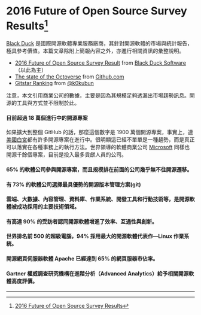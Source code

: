 # 2016 Future of Open Source Survey Results[^1]

[Black Duck](https://www.blackducksoftware.com/) 是國際開源軟體專業服務廠商，其針對開源軟體的市場與統計報告，極具參考價值。本篇文章除附上簡報內容之外，亦進行相關資訊的彙整說明。

* [2016 Future of Open Source Survey Result](https://www.slideshare.net/blackducksoftware/2016-future-of-open-source-survey-results) from [Black Duck Software](https://www.slideshare.net/blackducksoftware) （以此為主）
* [The state of the Octoverse](https://octoverse.github.com/) from [Github.com](https://github.com/)
* [Gitstar Ranking](https://gitstar-ranking.com/) from [@k0kubun](https://github.com/k0kubun)

注意，本文引用商業公司的數據，主要是因為其規模足夠透漏出市場趨勢訊息。開源的工具與方式並不限制於此。

#### 目前超過 18 萬個進行中的開源專案

如果擴大到整個 GitHub 的話，那麼這個數字是 1900 萬個開源專案，事實上，連[美國白宮](https://github.com/WhiteHouse)都有許多開源專案在進行中。很明顯這已經不單單是一種趨勢，而是真正可以落實在各種事務上的執行方法。世界領導的軟體商業公司 [Microsoft](https://github.com/Microsoft) 同樣也開源千餘個專案，目前是投入最多貢獻人員的公司。

#### 65% 的軟體公司參與開源專案，而且規模排在前面的公司幾乎無不往開源遷移。

#### 有 73% 的軟體公司選擇最具優勢的開源版本管理方案\(git\)

#### 雲端、大數據、內容管理、資料庫、作業系統、開發工具和行動技術等，是開源軟體被成功採用的主要技術領域。

#### 有高達 90% 的受訪者認同開源軟體增進了效率、互通性與創新。

#### 世界排名前 500 的超級電腦，94% 採用最大的開源軟體代表作—Linux 作業系統。

#### 開源網頁伺服器軟體 Apache 已經達到 65% 的網頁服器市佔率。

#### Gartner 權威調查研究機構在進階分析（Advanced Analytics）給予相關開源軟體高度評價。

---

[^1]:  [2016 Future of Open Source Survey Results](https://www.slideshare.net/blackducksoftware/2016-future-of-open-source-survey-results)

